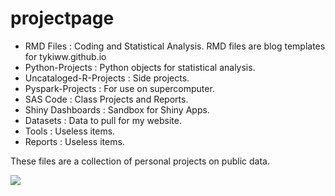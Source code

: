 # projectpage

- RMD Files : Coding and Statistical Analysis. RMD files are blog templates for tykiww.github.io
- Python-Projects : Python objects for statistical analysis.
- Uncataloged-R-Projects : Side projects.
- Pyspark-Projects : For use on supercomputer.
- SAS Code : Class Projects and Reports.
- Shiny Dashboards : Sandbox for Shiny Apps.
- Datasets : Data to pull for my website.
- Tools : Useless items.
- Reports : Useless items.


These files are a collection of personal projects on public data.

![](https://sc01.alicdn.com/kf/HTB1nWg5PFXXXXazXpXXq6xXFXXX5/PVC-Vinyl-Indoor-Futsal-Court-Sports-flooring.jpg)
